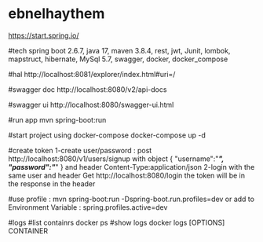 # ebnelhaythem

https://start.spring.io/

#tech
spring boot 2.6.7, java 17, maven 3.8.4, rest, jwt, Junit, lombok, mapstruct, hibernate, MySql 5.7, swagger, docker, 
docker_compose

#hal
http://localhost:8081/explorer/index.html#uri=/

#swagger doc
http://localhost:8080/v2/api-docs

#swagger ui
http://localhost:8080/swagger-ui.html

#run app 
mvn spring-boot:run

#start project using docker-compose
docker-compose up -d

#create token 
1-create user/password :
post http://localhost:8080/v1/users/signup with object
{
"username":"***",
"password":"***"
}
and  header   Content-Type:application/json
2-login with the same user  and header
Get http://localhost:8080/login
the token will be in the response in the header

#use profile :
mvn spring-boot:run -Dspring-boot.run.profiles=dev
or add to Environment Variable : spring.profiles.active=dev


#logs
#list containrs 
docker ps
#show logs
docker logs [OPTIONS] CONTAINER


